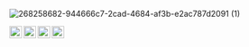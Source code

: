 ![268258682-944666c7-2cad-4684-af3b-e2ac787d2091 (1)](https://github.com/zelhajou/zelhajou/assets/39954629/12c82866-518c-494b-b806-66803301d46f)

<a href="https://www.linkedin.com/in/zelhajou/">
  <img align="left" alt="Linkedin" width="22px" src="https://cdn.jsdelivr.net/npm/simple-icons@v11/icons/linkedin.svg" />
</a>
<a href="mailto:zelhajou@gmail.com">
  <img align="left" alt="Gmail" width="22px" src="https://cdn.jsdelivr.net/npm/simple-icons@v11/icons/gmail.svg" />
</a>
<a href="https://twitter.com/aaaikrz">
  <img align="left" alt="Twitter" width="22px" src="https://cdn.jsdelivr.net/npm/simple-icons@v11/icons/x.svg" />
</a>

<a href="https://medium.com/@aaaikrz">
  <img align="left" alt="Medium" width="22px" src="https://cdn.jsdelivr.net/npm/simple-icons@v11/icons/medium.svg" />
</a>

<!-- <a href="">
  <img align="left" alt="Telegram" width="22px" src="https://cdn.jsdelivr.net/npm/simple-icons@v11/icons/telegram.svg" />
</a> -->
<br />
<br />



<!--
![Top Langs](https://github-readme-stats.vercel.app/api/top-langs/?username=zelhajou&hide_progress=compact&layout=compact)
-->
<!--
**zelhajou/zelhajou** is a ✨ _special_ ✨ repository because its `README.md` (this file) appears on your GitHub profile.

Here are some ideas to get you started:

- 🔭 I’m currently working on ...
- 🌱 I’m currently learning ...
- 👯 I’m looking to collaborate on ...
- 🤔 I’m looking for help with ...
- 💬 Ask me about ...
- 📫 How to reach me: ...
- 😄 Pronouns: ...
- ⚡ Fun fact: ...
-->
